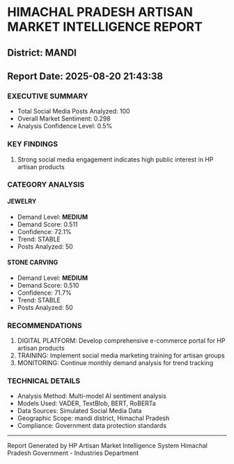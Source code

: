 # HIMACHAL PRADESH ARTISAN MARKET INTELLIGENCE REPORT
## District: MANDI
## Report Date: 2025-08-20 21:43:38

### EXECUTIVE SUMMARY
- Total Social Media Posts Analyzed: 100
- Overall Market Sentiment: 0.298
- Analysis Confidence Level: 0.5%

### KEY FINDINGS
1. Strong social media engagement indicates high public interest in HP artisan products

### CATEGORY ANALYSIS

#### JEWELRY
- Demand Level: **MEDIUM**
- Demand Score: 0.511
- Confidence: 72.1%
- Trend: STABLE
- Posts Analyzed: 50

#### STONE CARVING
- Demand Level: **MEDIUM**
- Demand Score: 0.510
- Confidence: 71.7%
- Trend: STABLE
- Posts Analyzed: 50

### RECOMMENDATIONS
1. DIGITAL PLATFORM: Develop comprehensive e-commerce portal for HP artisan products
2. TRAINING: Implement social media marketing training for artisan groups
3. MONITORING: Continue monthly demand analysis for trend tracking

### TECHNICAL DETAILS
- Analysis Method: Multi-model AI sentiment analysis
- Models Used: VADER, TextBlob, BERT, RoBERTa
- Data Sources: Simulated Social Media Data
- Geographic Scope: mandi district, Himachal Pradesh
- Compliance: Government data protection standards

---
Report Generated by HP Artisan Market Intelligence System
Himachal Pradesh Government - Industries Department
